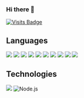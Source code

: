 ### Hi there 👋
[![Visits Badge](https://img.shields.io/badge/visit-website-informational?style=flat&logo=jsonwebtokens&logoColor=black&color=brightgreen)](https:/uhl.st)


## Languages

[![](https://img.shields.io/badge/-ReactJs-61DAFB?logo=react&logoColor=white)]()
![](https://img.shields.io/badge/-JavaScript-informational?style=flat&logo=JavaScript&logoColor=white&color=F7DF1E)
![](https://img.shields.io/badge/-TypeScript-informational?style=flat&logo=TypeScript&logoColor=white&color=3178C6)
![](https://img.shields.io/badge/-Java-informational?style=flat&logo=java&logoColor=white&color=4AB197)
![](https://img.shields.io/badge/-CSharp-informational?style=flat&logo=c-sharp&logoColor=white&color=239120)
![](https://img.shields.io/badge/-C++-informational?style=flat&logo=c++&logoColor=white&color=00599C)
![](https://img.shields.io/badge/-.NET-informational?style=flat&logo=.net&logoColor=white&color=512BD4)
![](https://img.shields.io/badge/-CSS-informational?style=flat&logo=css3&logoColor=white&color=1572B6)
![](https://img.shields.io/badge/-HTML-informational?style=flat&logo=html5&logoColor=white&color=E34F26)
![](https://img.shields.io/badge/-Python-informational?style=flat&logo=python&logoColor=white&color=3776AB)

## Technologies

![](https://img.shields.io/badge/-Linux-informational?style=flat&logo=linux&logoColor=FCC624&color=black)
![Node.js](https://img.shields.io/badge/-Node.js-000?&logo=node.js)
